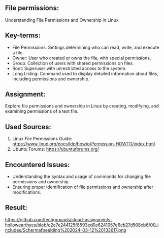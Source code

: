 ## File permissions:
Understanding File Permissions and Ownership in Linux

## Key-terms:
- File Permissions: Settings determining who can read, write, and execute a file.
- Owner: User who created or owns the file, with special permissions.
- Group: Collection of users with shared permissions on files.
- Root: Superuser with unrestricted access to the system.
- Long Listing: Command used to display detailed information about files, including permissions and ownership.

## Assignment:
Explore file permissions and ownership in Linux by creating, modifying, and examining permissions of a text file.

## Used Sources:
1. Linux File Permissions Guide: https://www.linux.org/docs/ldp/howto/Permission-HOWTO/index.html
2. Ubuntu Forums: https://ubuntuforums.org/

## Encountered Issues:
- Understanding the syntax and usage of commands for changing file permissions and ownership.
- Ensuring proper identification of file permissions and ownership after modifications.

## Result:

https://github.com/techgrounds/cloud-assignments-hollowearthyes/blob/c2e7e244125f8593ed0e6241057e6cb27d508cb6/00_includes/Schermafbeelding%202024-03-12%20133617.png
